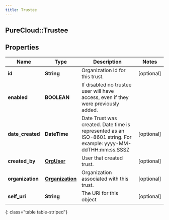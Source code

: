 ```yaml
---
title: Trustee
---
```

## PureCloud::Trustee

## Properties

|Name | Type | Description | Notes|
|------------ | ------------- | ------------- | -------------|
| **id** | **String** | Organization Id for this trust. | [optional] |
| **enabled** | **BOOLEAN** | If disabled no trustee user will have access, even if they were previously added. | |
| **date_created** | **DateTime** | Date Trust was created. Date time is represented as an ISO-8601 string. For example: yyyy-MM-ddTHH:mm:ss.SSSZ | [optional] |
| **created_by** | [**OrgUser**](OrgUser.html) | User that created trust. | [optional] |
| **organization** | [**Organization**](Organization.html) | Organization associated with this trust. | [optional] |
| **self_uri** | **String** | The URI for this object | [optional] |
{: class="table table-striped"}



